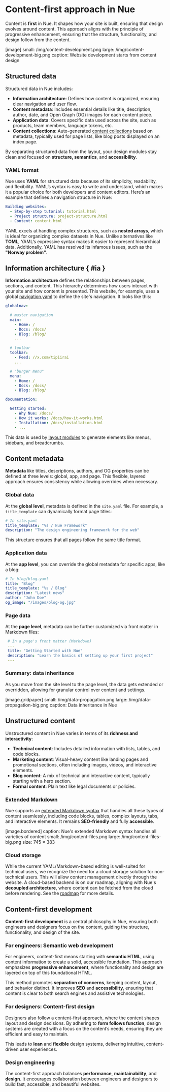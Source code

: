
# Content-first approach in Nue

Content is **first** in Nue. It shapes how your site is built, ensuring that design evolves around content. This approach aligns with the principle of progressive enhancement, ensuring that the structure, functionality, and design follow from the content.


[image]
  small: /img/content-development.png
  large: /img/content-development-big.png
  caption: Website development starts from content design


## Structured data

Structured data in Nue includes:

- **Information architecture**: Defines how content is organized, ensuring clear navigation and user flow.
- **Content metadata**: Includes essential details like title, description, author, date, and Open Graph (OG) images for each content piece.
- **Application data**: Covers specific data used across the site, such as products, team members, language tokens, etc.
- **Content collections**: Auto-generated [content collections](content-collections.html) based on metadata, typically used for page lists, like blog posts displayed on an index page.

By separating structured data from the layout, your design modules stay clean and focused on **structure, semantics**, and **accessibility**.


### YAML format
Nue uses **YAML** for structured data because of its simplicity, readability, and flexibility. YAML’s syntax is easy to write and understand, which makes it a popular choice for both developers and content editors. Here’s an example that defines a navigation structure in Nue:

```yaml
Building websites:
  - Step-by-step tutorial: tutorial.html
  - Project structure: project-structure.html
  - Content: content.html
```

YAML excels at handling complex structures, such as **nested arrays**, which is ideal for organizing complex datasets in Nue. Unlike alternatives like **TOML**, YAML’s expressive syntax makes it easier to represent hierarchical data. Additionally, YAML has resolved its infamous issues, such as the **"Norway problem"**.


## Information architecture { #ia }

**Information architecture** defines the relationships between pages, sections, and content. This hierarchy determines how users interact with your site and how content is presented. This website, for example, uses a global [navigation.yaml](//github.com/nuejs/nue/blob/dev/packages/nuejs.org/%40global/navigation.yaml) to define the site's navigation. It looks like this:

```yaml
globalnav:

  # master navigation
  main:
    - Home: /
    - Docs: /docs/
    - Blog: /blog/
    ...

  # toolbar
  toolbar:
    - Feed: //x.com/tipiirai
    ...

  # "burger menu"
  menu:
    - Home: /
    - Docs: /docs/
    - Blog: /blog/

documentation:

  Getting started:
    - Why Nue: /docs/
    - How it works: /docs/how-it-works.html
    - Installation: /docs/installation.html
    - ...

```

This data is used by [layout modules](layout.html) to generate elements like menus, sidebars, and breadcrumbs.


## Content metadata

**Metadata** like titles, descriptions, authors, and OG properties can be defined at three levels: global, app, and page. This flexible, layered approach ensures consistency while allowing overrides when necessary.

### Global data

At the **global level**, metadata is defined in the `site.yaml` file. For example, a `title_template` can dynamically format page titles:

```yaml
# In site.yaml
title_template: "%s / Nue Framework"
description: "The design engineering framework for the web"
```

This structure ensures that all pages follow the same title format.

### Application data

At the **app level**, you can override the global metadata for specific apps, like a blog:

```yaml
# In blog/blog.yaml
title: "Blog"
title_template: "%s / Blog"
description: "Latest news"
author: "John Doe"
og_image: "/images/blog-og.jpg"
```

### Page data

At the **page level**, metadata can be further customized via front matter in Markdown files:

```yaml
 # In a page's front matter (Markdown)
 ---
 title: "Getting Started with Nue"
 description: "Learn the basics of setting up your first project"
 ---
```

### Summary: data inheritance
As you move from the site level to the page level, the data gets extended or overridden, allowing for granular control over content and settings.

[image.gridpaper]
  small: /img/data-propagation.png
  large: /img/data-propagation-big.png
  caption: Data inheritance in Nue


## Unstructured content

Unstructured content in Nue varies in terms of its **richness and interactivity**:

- **Technical content**: Includes detailed information with lists, tables, and code blocks.
- **Marketing content**: Visual-heavy content like landing pages and promotional sections, often including images, videos, and interactive elements.
- **Blog content**: A mix of technical and interactive content, typically starting with a hero section.
- **Formal content**: Plain text like legal documents or policies.

### Extended Markdown

Nue supports an [extended Markdown syntax](content-syntax.html) that handles all these types of content seamlessly, including code blocks, tables, complex layouts, tabs, and interactive elements. It remains **SEO-friendly** and fully **accessible**.

[image.bordered]
  caption: Nue's extended Markdown syntax handles all varieties of content
  small: /img/content-files.png
  large: /img/content-files-big.png
  size: 745 × 383


### Cloud storage

While the current YAML/Markdown-based editing is well-suited for technical users, we recognize the need for a cloud storage solution for non-technical users. This will allow content management directly through the website. A cloud-based backend is on our roadmap, aligning with Nue's **decoupled architecture**, where content can be fetched from the cloud before rendering. See the [roadmap](/#roadmap) for more details.

## Content-first development

**Content-first development** is a central philosophy in Nue, ensuring both engineers and designers focus on the content, guiding the structure, functionality, and design of the site.

### For engineers: Semantic web development

For engineers, content-first means starting with **semantic HTML**, using content information to create a solid, accessible foundation. This approach emphasizes **progressive enhancement**, where functionality and design are layered on top of this foundational HTML.

This method promotes **separation of concerns**, keeping content, layout, and behavior distinct. It improves **SEO** and **accessibility**, ensuring that content is clear to both search engines and assistive technologies.

### For designers: Content-first design

Designers also follow a content-first approach, where the content shapes layout and design decisions. By adhering to **form follows function**, design systems are created with a focus on the content’s needs, ensuring they are efficient and easy to maintain.

This leads to **lean** and **flexible** design systems, delivering intuitive, content-driven user experiences.

### Design engineering

The content-first approach balances **performance**, **maintainability**, and **design**. It encourages collaboration between engineers and designers to build fast, accessible, and beautiful websites.
